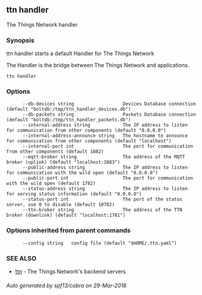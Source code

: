## ttn handler

The Things Network handler

### Synopsis


ttn handler starts a default Handler for The Things Network

The Handler is the bridge between The Things Network and applications.


```
ttn handler
```

### Options

```
      --db-devices string                  Devices Database connection (default "boltdb:/tmp/ttn_handler_devices.db")
      --db-packets string                  Packets Database connection (default "boltdb:/tmp/ttn_handler_packets.db")
      --internal-address string            The IP address to listen for communication from other components (default "0.0.0.0")
      --internal-address-announce string   The hostname to announce for communication from other components (default "localhost")
      --internal-port int                  The port for communication from other components (default 1882)
      --mqtt-broker string                 The address of the MQTT broker (uplink) (default "localhost:1883")
      --public-address string              The IP address to listen for communication with the wild open (default "0.0.0.0")
      --public-port int                    The port for communication with the wild open (default 1782)
      --status-address string              The IP address to listen for serving status information (default "0.0.0.0")
      --status-port int                    The port of the status server, use 0 to disable (default 10702)
      --ttn-broker string                  The address of the TTN broker (downlink) (default "localhost:1781")
```

### Options inherited from parent commands

```
      --config string   config file (default "$HOME/.ttn.yaml")
```

### SEE ALSO
* [ttn](ttn)	 - The Things Network's backend servers

###### Auto generated by spf13/cobra on 29-Mar-2016
